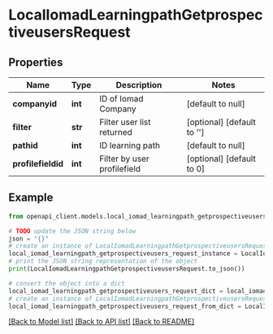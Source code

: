 # LocalIomadLearningpathGetprospectiveusersRequest


## Properties

Name | Type | Description | Notes
------------ | ------------- | ------------- | -------------
**companyid** | **int** | ID of Iomad Company | [default to null]
**filter** | **str** | Filter user list returned | [optional] [default to '']
**pathid** | **int** | ID learning path | [default to null]
**profilefieldid** | **int** | Filter by user profilefield | [optional] [default to 0]

## Example

```python
from openapi_client.models.local_iomad_learningpath_getprospectiveusers_request import LocalIomadLearningpathGetprospectiveusersRequest

# TODO update the JSON string below
json = "{}"
# create an instance of LocalIomadLearningpathGetprospectiveusersRequest from a JSON string
local_iomad_learningpath_getprospectiveusers_request_instance = LocalIomadLearningpathGetprospectiveusersRequest.from_json(json)
# print the JSON string representation of the object
print(LocalIomadLearningpathGetprospectiveusersRequest.to_json())

# convert the object into a dict
local_iomad_learningpath_getprospectiveusers_request_dict = local_iomad_learningpath_getprospectiveusers_request_instance.to_dict()
# create an instance of LocalIomadLearningpathGetprospectiveusersRequest from a dict
local_iomad_learningpath_getprospectiveusers_request_from_dict = LocalIomadLearningpathGetprospectiveusersRequest.from_dict(local_iomad_learningpath_getprospectiveusers_request_dict)
```
[[Back to Model list]](../README.md#documentation-for-models) [[Back to API list]](../README.md#documentation-for-api-endpoints) [[Back to README]](../README.md)


